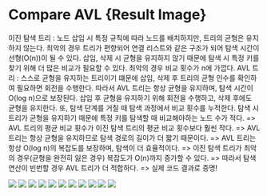 # Compare AVL {Result Image}

이진 탐색 트리 : 노드 삽입 시 특정 규칙에 따라 노드를 배치하지만, 트리의 균형은 유지하지 않는다. 최악의 경우 트리가 편향되어 연결 리스트와 같은 구조가 되어 탐색 시간이 선형(O(n))이 될 수 있다. 삽입, 삭제 시 균형을 유지하지 않기 때문에 탐색 시 특정 키를 찾기 위해 더 많은 비교가 필요할 수 있다. 최악의 경우 비교 횟수가 n에 가깝다. 
AVL 트리 : 스스로 균형을 유지하는 트리이기 떄문에 삽입, 삭제 후 트리의 균형 인수를 확인하여 필요하면 회전을 수행한다. 따라서 AVL 트리는 항상 균형을 유지하며, 탐색 시간이 O(log n)으로 보장된다. 삽입 후 균형을 유지하기 위해 회전을 수행하고, 삭제 후에도 균형을 유지한다. 또, 탐색 단계를 거칠 때 탐색 과정에서 비교 횟수를 누적한다. 탐색 시 트리가 균형을 유지하기 때문에 특정 키를 탐색할 때 비교해야하는 노드 수가 적다. 
=> AVL 트리의 평균 비교 횟수가 이진 탐색 트리의 평균 비교 횟수보다 훨씬 작다.
=> AVL 트리는 항상 균형을 유지하므로 탐색 경로의 길이가 더 짧기 때문이다.
=> AVL 트리는 항상 O(log n)의 복잡도를 보장하며, 탐색이 더 효율적이다.
=> 이진 탐색 트리가 최악의 경우(균형을 완전히 잃은 경우) 복잡도가 O(n)까지 증가할 수 있다.
=> 따라서 탐색 연산이 빈번할 경우 AVL 트리가 더 적합하다.
=> 실제 코드 결과로 증명!

![](./1.png)
![](./2.png)
![](./3.png)
![](./4.png)
![](./5.png)
![](./6.png)
![](./7.png)
![](./8.png)
![](./실행결과1.png)
![](./실행결과2.png)
![](./실행결과3.png)
